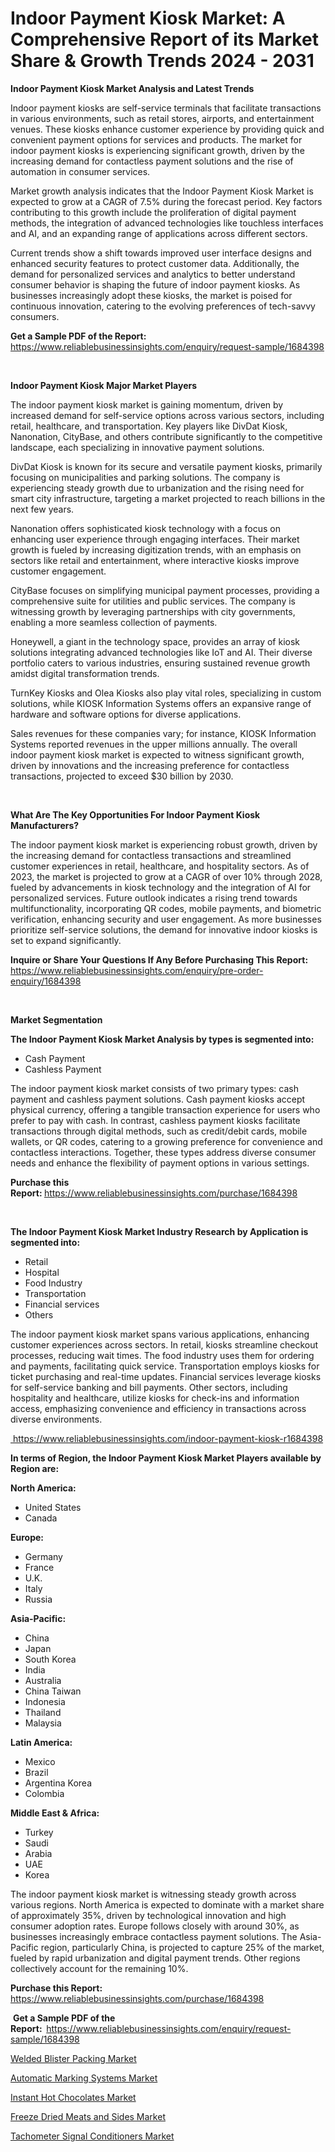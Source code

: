<p><h1>Indoor Payment Kiosk Market: A Comprehensive Report of its Market Share & Growth Trends 2024 - 2031</h1></p><p><strong>Indoor Payment Kiosk Market Analysis and Latest Trends</strong></p>
<p><p>Indoor payment kiosks are self-service terminals that facilitate transactions in various environments, such as retail stores, airports, and entertainment venues. These kiosks enhance customer experience by providing quick and convenient payment options for services and products. The market for indoor payment kiosks is experiencing significant growth, driven by the increasing demand for contactless payment solutions and the rise of automation in consumer services.</p><p>Market growth analysis indicates that the Indoor Payment Kiosk Market is expected to grow at a CAGR of 7.5% during the forecast period. Key factors contributing to this growth include the proliferation of digital payment methods, the integration of advanced technologies like touchless interfaces and AI, and an expanding range of applications across different sectors. </p><p>Current trends show a shift towards improved user interface designs and enhanced security features to protect customer data. Additionally, the demand for personalized services and analytics to better understand consumer behavior is shaping the future of indoor payment kiosks. As businesses increasingly adopt these kiosks, the market is poised for continuous innovation, catering to the evolving preferences of tech-savvy consumers.</p></p>
<p><strong>Get a Sample PDF of the Report:&nbsp;</strong> <a href="https://www.reliablebusinessinsights.com/enquiry/request-sample/1684398?utm_campaign=116&utm_medium=2&utm_source=Github&utm_content=ia&utm_term=30122024&utm_id=indoor-payment-kiosk">https://www.reliablebusinessinsights.com/enquiry/request-sample/1684398</a></p>
<p>&nbsp;</p>
<p><strong>Indoor Payment Kiosk Major Market Players</strong></p>
<p><p>The indoor payment kiosk market is gaining momentum, driven by increased demand for self-service options across various sectors, including retail, healthcare, and transportation. Key players like DivDat Kiosk, Nanonation, CityBase, and others contribute significantly to the competitive landscape, each specializing in innovative payment solutions.</p><p>DivDat Kiosk is known for its secure and versatile payment kiosks, primarily focusing on municipalities and parking solutions. The company is experiencing steady growth due to urbanization and the rising need for smart city infrastructure, targeting a market projected to reach billions in the next few years.</p><p>Nanonation offers sophisticated kiosk technology with a focus on enhancing user experience through engaging interfaces. Their market growth is fueled by increasing digitization trends, with an emphasis on sectors like retail and entertainment, where interactive kiosks improve customer engagement.</p><p>CityBase focuses on simplifying municipal payment processes, providing a comprehensive suite for utilities and public services. The company is witnessing growth by leveraging partnerships with city governments, enabling a more seamless collection of payments.</p><p>Honeywell, a giant in the technology space, provides an array of kiosk solutions integrating advanced technologies like IoT and AI. Their diverse portfolio caters to various industries, ensuring sustained revenue growth amidst digital transformation trends.</p><p>TurnKey Kiosks and Olea Kiosks also play vital roles, specializing in custom solutions, while KIOSK Information Systems offers an expansive range of hardware and software options for diverse applications.</p><p>Sales revenues for these companies vary; for instance, KIOSK Information Systems reported revenues in the upper millions annually. The overall indoor payment kiosk market is expected to witness significant growth, driven by innovations and the increasing preference for contactless transactions, projected to exceed $30 billion by 2030.</p></p>
<p>&nbsp;</p>
<p><strong>What Are The Key Opportunities For Indoor Payment Kiosk Manufacturers?</strong></p>
<p><p>The indoor payment kiosk market is experiencing robust growth, driven by the increasing demand for contactless transactions and streamlined customer experiences in retail, healthcare, and hospitality sectors. As of 2023, the market is projected to grow at a CAGR of over 10% through 2028, fueled by advancements in kiosk technology and the integration of AI for personalized services. Future outlook indicates a rising trend towards multifunctionality, incorporating QR codes, mobile payments, and biometric verification, enhancing security and user engagement. As more businesses prioritize self-service solutions, the demand for innovative indoor kiosks is set to expand significantly.</p></p>
<p><strong>Inquire or Share Your Questions If Any Before Purchasing This Report:</strong> <a href="https://www.reliablebusinessinsights.com/enquiry/pre-order-enquiry/1684398?utm_campaign=116&utm_medium=2&utm_source=Github&utm_content=ia&utm_term=30122024&utm_id=indoor-payment-kiosk">https://www.reliablebusinessinsights.com/enquiry/pre-order-enquiry/1684398</a></p>
<p>&nbsp;</p>
<p><strong>Market Segmentation</strong></p>
<p><strong>The Indoor Payment Kiosk Market Analysis by types is segmented into:</strong></p>
<p><ul><li>Cash Payment</li><li>Cashless Payment</li></ul></p>
<p><p>The indoor payment kiosk market consists of two primary types: cash payment and cashless payment solutions. Cash payment kiosks accept physical currency, offering a tangible transaction experience for users who prefer to pay with cash. In contrast, cashless payment kiosks facilitate transactions through digital methods, such as credit/debit cards, mobile wallets, or QR codes, catering to a growing preference for convenience and contactless interactions. Together, these types address diverse consumer needs and enhance the flexibility of payment options in various settings.</p></p>
<p><strong>Purchase this Report:&nbsp;</strong><a href="https://www.reliablebusinessinsights.com/purchase/1684398?utm_campaign=116&utm_medium=2&utm_source=Github&utm_content=ia&utm_term=30122024&utm_id=indoor-payment-kiosk">https://www.reliablebusinessinsights.com/purchase/1684398</a></p>
<p>&nbsp;</p>
<p><strong>The Indoor Payment Kiosk Market Industry Research by Application is segmented into:</strong></p>
<p><ul><li>Retail</li><li>Hospital</li><li>Food Industry</li><li>Transportation</li><li>Financial services</li><li>Others</li></ul></p>
<p><p>The indoor payment kiosk market spans various applications, enhancing customer experiences across sectors. In retail, kiosks streamline checkout processes, reducing wait times. The food industry uses them for ordering and payments, facilitating quick service. Transportation employs kiosks for ticket purchasing and real-time updates. Financial services leverage kiosks for self-service banking and bill payments. Other sectors, including hospitality and healthcare, utilize kiosks for check-ins and information access, emphasizing convenience and efficiency in transactions across diverse environments.</p></p>
<p><a href="https://www.reliablebusinessinsights.com/indoor-payment-kiosk-r1684398?utm_campaign=116&utm_medium=2&utm_source=Github&utm_content=ia&utm_term=30122024&utm_id=indoor-payment-kiosk">&nbsp;https://www.reliablebusinessinsights.com/indoor-payment-kiosk-r1684398</a></p>
<p><strong>In terms of Region, the Indoor Payment Kiosk Market Players available by Region are:</strong></p>
<p>
    <p> <strong> North America: </strong>
        <ul>
            <li>United States</li>
            <li>Canada</li>
        </ul>
        </p> 
    <p> <strong> Europe: </strong>
        <ul>
            <li>Germany</li>
            <li>France</li>
            <li>U.K.</li>
            <li>Italy</li>
            <li>Russia</li>
        </ul>
        </p> 
    <p> <strong> Asia-Pacific: </strong>
        <ul>
            <li>China</li>
            <li>Japan</li>
            <li>South Korea</li>
            <li>India</li>
            <li>Australia</li>
            <li>China Taiwan</li>
            <li>Indonesia</li>
            <li>Thailand</li>
            <li>Malaysia</li>
        </ul>
        </p> 
    <p> <strong> Latin America: </strong>
        <ul>
            <li>Mexico</li>
            <li>Brazil</li>
            <li>Argentina Korea</li>
            <li>Colombia</li>
        </ul>
        </p> 
    <p> <strong> Middle East & Africa: </strong>
        <ul>
            <li>Turkey</li>
            <li>Saudi</li>
            <li>Arabia</li>
            <li>UAE</li>
            <li>Korea</li>
        </ul>
    </p>
    </p>
<p><p>The indoor payment kiosk market is witnessing steady growth across various regions. North America is expected to dominate with a market share of approximately 35%, driven by technological innovation and high consumer adoption rates. Europe follows closely with around 30%, as businesses increasingly embrace contactless payment solutions. The Asia-Pacific region, particularly China, is projected to capture 25% of the market, fueled by rapid urbanization and digital payment trends. Other regions collectively account for the remaining 10%.</p></p>
<p><strong>Purchase this Report: </strong><a href="https://www.reliablebusinessinsights.com/purchase/1684398?utm_campaign=116&utm_medium=2&utm_source=Github&utm_content=ia&utm_term=30122024&utm_id=indoor-payment-kiosk">https://www.reliablebusinessinsights.com/purchase/1684398</a></p>
<p>&nbsp;<strong>Get a Sample PDF of the Report:&nbsp;&nbsp;</strong><a href="https://www.reliablebusinessinsights.com/enquiry/request-sample/1684398?utm_campaign=116&utm_medium=2&utm_source=Github&utm_content=ia&utm_term=30122024&utm_id=indoor-payment-kiosk">https://www.reliablebusinessinsights.com/enquiry/request-sample/1684398</a></p>
<p><strong></strong></p>
<p><p><a href="https://github.com/darenph8er/Market-Research-Report-List-1/blob/main/welded-blister-packing-market.md?utm_campaign=116&utm_medium=2&utm_source=Github&utm_content=ia&utm_term=30122024&utm_id=indoor-payment-kiosk">Welded Blister Packing Market</a></p><p><a href="https://github.com/kimberjam0i/Market-Research-Report-List-1/blob/main/automatic-marking-systems-market.md?utm_campaign=116&utm_medium=2&utm_source=Github&utm_content=ia&utm_term=30122024&utm_id=indoor-payment-kiosk">Automatic Marking Systems Market</a></p><p><a href="https://github.com/ElviraLeka1962/Market-Research-Report-List-1/blob/main/instant-hot-chocolates-market.md?utm_campaign=116&utm_medium=2&utm_source=Github&utm_content=ia&utm_term=30122024&utm_id=indoor-payment-kiosk">Instant Hot Chocolates Market</a></p><p><a href="https://github.com/lashaunm5st/Market-Research-Report-List-1/blob/main/freeze-dried-meats-and-sides-market.md?utm_campaign=116&utm_medium=2&utm_source=Github&utm_content=ia&utm_term=30122024&utm_id=indoor-payment-kiosk">Freeze Dried Meats and Sides Market</a></p><p><a href="https://github.com/osbornrdaflalo/Market-Research-Report-List-1/blob/main/tachometer-signal-conditioners-market.md?utm_campaign=116&utm_medium=2&utm_source=Github&utm_content=ia&utm_term=30122024&utm_id=indoor-payment-kiosk">Tachometer Signal Conditioners Market</a></p></p>